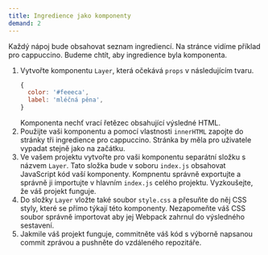 ```yaml
---
title: Ingredience jako komponenty
demand: 2
---
```


Každý nápoj bude obsahovat seznam ingrediencí. Na stránce vidíme příklad pro cappuccino. Budeme chtít, aby ingredience byla komponenta.

1. Vytvořte komponentu `Layer`, která očekává `props` v následujícím tvaru.
   ```js
   {
     color: '#feeeca',
     label: 'mléčná pěna',
   }
   ```
   Komponenta nechť vrací řetězec obsahující výsledné HTML.
1. Použijte vaši komponentu a pomocí vlastnosti `innerHTML` zapojte do stránky tři ingredience pro cappuccino. Stránka by měla pro uživatele vypadat stejně jako na začátku.
1. Ve vašem projektu vytvořte pro vaši komponentu separátní složku s názvem `Layer`. Tato složka bude v soboru `index.js` obsahovat JavaScript kód vaší komponenty. Kompnentu správně exportujte a správně ji importujte v hlavním `index.js` celého projektu. Vyzkoušejte, že váš projekt funguje.
1. Do složky `Layer` vložte také soubor `style.css` a přesuňte do něj CSS styly, které se přímo týkají této komponenty. Nezapomeňte váš CSS soubor správně importovat aby jej Webpack zahrnul do výsledného sestavení.
1. Jakmile váš projekt funguje, commitněte váš kód s výborně napsanou commit zprávou a pushněte do vzdáleného repozitáře.

